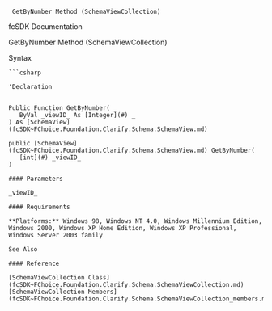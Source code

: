 ﻿     GetByNumber Method (SchemaViewCollection)                                                   

fcSDK Documentation

GetByNumber Method (SchemaViewCollection)

Syntax

```vbnet
```csharp

'Declaration
 

Public Function GetByNumber( _
   ByVal _viewID_ As [Integer](#) _
) As [SchemaView](fcSDK~FChoice.Foundation.Clarify.Schema.SchemaView.md)

public [SchemaView](fcSDK~FChoice.Foundation.Clarify.Schema.SchemaView.md) GetByNumber( 
   [int](#) _viewID_
)

#### Parameters

_viewID_

#### Requirements

**Platforms:** Windows 98, Windows NT 4.0, Windows Millennium Edition, Windows 2000, Windows XP Home Edition, Windows XP Professional, Windows Server 2003 family

See Also

#### Reference

[SchemaViewCollection Class](fcSDK~FChoice.Foundation.Clarify.Schema.SchemaViewCollection.md)  
[SchemaViewCollection Members](fcSDK~FChoice.Foundation.Clarify.Schema.SchemaViewCollection_members.md)